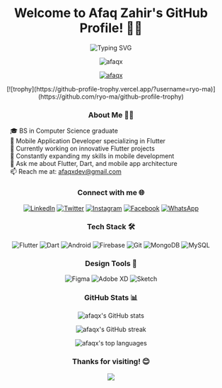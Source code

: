 <h1 align="center">Welcome to Afaq Zahir's GitHub Profile! 👋🚀</h1>

<p align="center">
  <img src="https://readme-typing-svg.herokuapp.com?font=Fira+Code&pause=1000&color=2196F3&center=true&vCenter=true&width=435&lines=Mobile+Application+Developer;Flutter+Enthusiast;BS+Computer+Science+Graduate" alt="Typing SVG" />
</p>

<p align="center">
  <img src="https://komarev.com/ghpvc/?username=afaqx&label=Profile%20views&color=0e75b6&style=flat" alt="afaqx" />
</p>

<p align="center">
  <a href="https://github.com/ryo-ma/github-profile-trophy">
    <img src="https://github-profile-trophy.vercel.app/?username=afaqx&theme=darkhub&column=7&margin-w=15&margin-h=15" alt="afaqx" />
  </a>
</p>

<div align="center">
<!--   <img align="right" alt="Coding" width="400" src="https://firebasestorage.googleapis.com/v0/b/sign-80e5b.appspot.com/o/code.gif?alt=media&token=531a4243-0b8c-48de-8579-9ddd83afaae5" /> -->
  [![trophy](https://github-profile-trophy.vercel.app/?username=ryo-ma)](https://github.com/ryo-ma/github-profile-trophy)
  <h3>About Me 🧑‍💻</h3>
  <ul align="left" style="list-style-type: none;">
    <li>🎓 BS in Computer Science graduate</li>
    <li>💼 Mobile Application Developer specializing in Flutter</li>
    <li>🔭 Currently working on innovative Flutter projects</li>
    <li>🌱 Constantly expanding my skills in mobile development</li>
    <li>💬 Ask me about Flutter, Dart, and mobile app architecture</li>
    <li>📫 Reach me at: <a href="mailto:afaqxdev@gmail.com">afaqxdev@gmail.com</a></li>
  </ul>
</div>

<h3 align="center">Connect with me 🌐</h3>
<p align="center">
  <a href="https://linkedin.com/in/afaq-zahir-98b8a525a" target="_blank"><img src="https://img.shields.io/badge/LinkedIn-%230077B5.svg?&style=for-the-badge&logo=linkedin&logoColor=white" alt="LinkedIn" /></a>
  <a href="https://twitter.com/afaqxzahir" target="_blank"><img src="https://img.shields.io/badge/Twitter-%231DA1F2.svg?&style=for-the-badge&logo=twitter&logoColor=white" alt="Twitter" /></a>
  <a href="https://instagram.com/afaqxzahir" target="_blank"><img src="https://img.shields.io/badge/Instagram-%23E4405F.svg?&style=for-the-badge&logo=instagram&logoColor=white" alt="Instagram" /></a>
  <a href="https://fb.com/afaqzahir.afridin" target="_blank"><img src="https://img.shields.io/badge/Facebook-%231877F2.svg?&style=for-the-badge&logo=facebook&logoColor=white" alt="Facebook" /></a>
  <a href="https://wa.me/923319791631" target="_blank"><img src="https://img.shields.io/badge/WhatsApp-%25D366.svg?&style=for-the-badge&logo=whatsapp&logoColor=white" alt="WhatsApp" /></a>
</p>

<h3 align="center">Tech Stack 🛠️</h3>
<p align="center">
  <img src="https://img.shields.io/badge/Flutter-%2302569B.svg?&style=for-the-badge&logo=flutter&logoColor=white" alt="Flutter" />
  <img src="https://img.shields.io/badge/Dart-%230175C2.svg?&style=for-the-badge&logo=dart&logoColor=white" alt="Dart" />
  <img src="https://img.shields.io/badge/Android-%233DDC84.svg?&style=for-the-badge&logo=android&logoColor=white" alt="Android" />
  <img src="https://img.shields.io/badge/Firebase-%23FFCA28.svg?&style=for-the-badge&logo=firebase&logoColor=black" alt="Firebase" />
  <img src="https://img.shields.io/badge/Git-%23F05032.svg?&style=for-the-badge&logo=git&logoColor=white" alt="Git" />
  <img src="https://img.shields.io/badge/MongoDB-%234ea94b.svg?&style=for-the-badge&logo=mongodb&logoColor=white" alt="MongoDB" />
  <img src="https://img.shields.io/badge/MySQL-%234479A1.svg?&style=for-the-badge&logo=mysql&logoColor=white" alt="MySQL" />
</p>

<h3 align="center">Design Tools 🎨</h3>
<p align="center">
  <img src="https://img.shields.io/badge/Figma-%23F24E1E.svg?&style=for-the-badge&logo=figma&logoColor=white" alt="Figma" />
  <img src="https://img.shields.io/badge/Adobe%20XD-%23FF61F6.svg?&style=for-the-badge&logo=adobe-xd&logoColor=white" alt="Adobe XD" />
  <img src="https://img.shields.io/badge/Sketch-%23F7B500.svg?&style=for-the-badge&logo=sketch&logoColor=black" alt="Sketch" />
</p>

<h3 align="center">GitHub Stats 📊</h3>
<p align="center">
  <img src="https://github-readme-stats.vercel.app/api?username=afaqx&show_icons=true&theme=radical" alt="afaqx's GitHub stats" />
</p>
<p align="center">
  <img src="https://github-readme-streak-stats.herokuapp.com/?user=afaqx&theme=radical" alt="afaqx's GitHub streak" />
</p>
<p align="center">
  <img src="https://github-readme-stats.vercel.app/api/top-langs/?username=afaqx&layout=compact&theme=radical" alt="afaqx's top languages" />
</p>

<h3 align="center">Thanks for visiting! 😊</h3>
<p align="center">
  <img src="https://capsule-render.vercel.app/api?type=waving&color=gradient&height=100&section=footer" />
</p>
